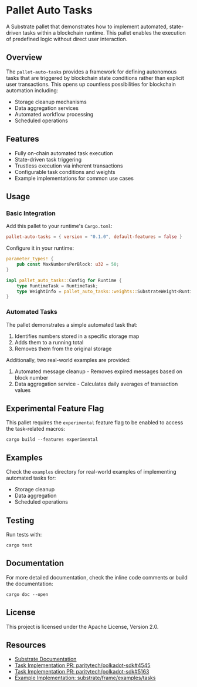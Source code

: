 # Pallet Auto Tasks

A Substrate pallet that demonstrates how to implement automated, state-driven tasks within a blockchain runtime. This pallet enables the execution of predefined logic without direct user interaction.

## Overview

The `pallet-auto-tasks` provides a framework for defining autonomous tasks that are triggered by blockchain state conditions rather than explicit user transactions. This opens up countless possibilities for blockchain automation including:

- Storage cleanup mechanisms
- Data aggregation services
- Automated workflow processing
- Scheduled operations

## Features

- Fully on-chain automated task execution
- State-driven task triggering
- Trustless execution via inherent transactions
- Configurable task conditions and weights
- Example implementations for common use cases

## Usage

### Basic Integration

Add this pallet to your runtime's `Cargo.toml`:

```toml
pallet-auto-tasks = { version = "0.1.0", default-features = false }
```

Configure it in your runtime:

```rust
parameter_types! {
    pub const MaxNumbersPerBlock: u32 = 50;
}

impl pallet_auto_tasks::Config for Runtime {
    type RuntimeTask = RuntimeTask;
    type WeightInfo = pallet_auto_tasks::weights::SubstrateWeight<Runtime>;
}
```

### Automated Tasks

The pallet demonstrates a simple automated task that:

1. Identifies numbers stored in a specific storage map
2. Adds them to a running total
3. Removes them from the original storage

Additionally, two real-world examples are provided:

1. Automated message cleanup - Removes expired messages based on block number
2. Data aggregation service - Calculates daily averages of transaction values

## Experimental Feature Flag

This pallet requires the `experimental` feature flag to be enabled to access the task-related macros:

```
cargo build --features experimental
```

## Examples

Check the `examples` directory for real-world examples of implementing automated tasks for:

- Storage cleanup
- Data aggregation
- Scheduled operations

## Testing

Run tests with:

```
cargo test
```

## Documentation

For more detailed documentation, check the inline code comments or build the documentation:

```
cargo doc --open
```

## License

This project is licensed under the Apache License, Version 2.0.

## Resources

- [Substrate Documentation](https://docs.substrate.io/)
- [Task Implementation PR: paritytech/polkadot-sdk#4545](https://github.com/paritytech/polkadot-sdk/pull/4545)
- [Task Implementation PR: paritytech/polkadot-sdk#5163](https://github.com/paritytech/polkadot-sdk/pull/5163)
- [Example Implementation: substrate/frame/examples/tasks](https://github.com/paritytech/polkadot-sdk/blob/master/substrate/frame/examples/tasks/src/lib.rs)